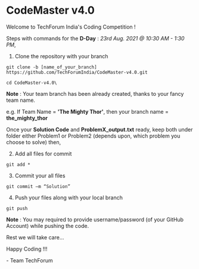 # CodeMaster v4.0

Welcome to TechForum India's Coding Competition !

Steps with commands for the **D-Day** : *23rd Aug. 2021 @ 10:30 AM - 1:30 PM*,

1. Clone the repository with your branch

```
git clone -b [name_of_your_branch] https://github.com/TechForumIndia/CodeMaster-v4.0.git

cd CodeMaster-v4.0\
```
**Note** : Your team branch has been already created, thanks to your fancy team name.

e.g. If Team Name = **'The Mighty Thor'**, then your branch name = **the_mighty_thor**

Once your **Solution Code** and **ProblemX_output.txt** ready, keep both under folder either Problem1 or Problem2 (depends upon, which problem you choose to solve) then,

2. Add all files for commit

```
git add *
```

3. Commit your all files
```
git commit –m “Solution”
```

4. Push your files along with your local branch

```
git push
```
**Note** : You may required to provide username/password (of your GitHub Account) while pushing the code.

Rest we will take care...

Happy Coding !!!

\- Team TechForum
